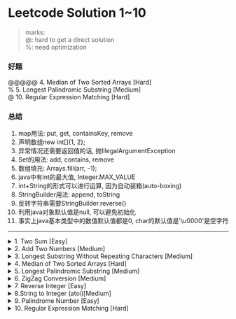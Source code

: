 # Leetcode Solution 1~10

> marks:  
> @: hard to get a direct solution  
> %: need optimization  

### 好题
@@@@@ 4. Median of Two Sorted Arrays [Hard]  
% 5. Longest Palindromic Substring [Medium]  
@ 10. Regular Expression Matching [Hard]  

### 总结
1. map用法: put, get, containsKey, remove
2. 声明数组new int[]{1, 2};
3. 异常情况还需要返回值的话, 抛IllegalArgumentException
1. Set的用法: add, contains, remove
2. 数组填充: Arrays.fill(arr, -1);
1. java中有int的最大值, Integer.MAX_VALUE
2. int+String的形式可以进行运算, 因为自动装箱(auto-boxing)
1. StringBuilder用法: append, toString
1. 反转字符串需要StringBuilder.reverse()
1. 利用java对象默认值是null, 可以避免初始化
2. 事实上java基本类型中的数值默认值都是0, char的默认值是'\u0000'是空字符


<hr>
<details>
<summary>1. Two Sum [Easy]</summary>

## 1. Two Sum [Easy] 

###  思路
水题

### 要点
1. map用法: put, get, containsKey, remove
2. 声明数组new int[]{1, 2};
3. 异常情况还需要返回值的话, 抛IllegalArgumentException

### 代码

```java
class Solution {
    public int[] twoSum(int[] nums, int target) {
        Map<Integer, Integer> map=new HashMap();
        
        for (int i=0; i<nums.length; i++){
            int tmp=target-nums[i];
            if (map.containsKey(tmp)){
                int idx=map.get(tmp);
                if (i!=idx) return new int[]{idx, i};
            }map.put(nums[i], i);
        }
        throw new IllegalArgumentException();
    }
}
```  


</details>




<details>
<summary>2. Add Two Numbers [Medium]  </summary>

## 2. Add Two Numbers [Medium]

###  思路
水题

### 要点
无

### 代码

```java
class Solution {
    public ListNode addTwoNumbers(ListNode l1, ListNode l2) {
        ListNode head=null, tail=null, prev=null;
        int tmp=0;
        while (l1!=null || l2!=null || tmp!=0){
            int val=(tmp+ 
                 ((l1!=null)?l1.val:0) + 
                 ((l2!=null)?l2.val:0)
            );
            tail=new ListNode(val%10);
            tmp=val/10;
            
            if (prev==null) head=tail;
            if (prev!=null) prev.next=tail;
            prev=tail;
            if (l1!=null) l1=l1.next;
            if (l2!=null) l2=l2.next;
        }
        
        return head;
    }
    
}
```
</details>




<details>
<summary>3. Longest Substring Without Repeating Characters [Medium]</summary>

##  3. Longest Substring Without Repeating Characters [Medium]
###  思路
双指针

### 要点
1. Set的用法: add, contains, remove
2. 数组填充: Arrays.fill(arr, -1);

### 代码

```java
class Solution {
    public int lengthOfLongestSubstring(String s) {
        int[] map=new int[128];
        int pre=0, pos=0, maxlen=0, len=s.length();
        
        Arrays.fill(map, -1);
        for (int i=0; i<len; i++){
            char ch=s.charAt(i);
            if (map[ch]>=pos) pos=map[ch]+1;
            map[ch]=i;
            
            pre++;
            maxlen=Math.max(maxlen, pre-pos);
        }return maxlen;
    }
}

```
</details>




<details>
<summary>4. Median of Two Sorted Arrays [Hard] </summary>

## @@@@@ 4. Median of Two Sorted Arrays [Hard] 
###  思路
非常好的一道题

1. 第一个思路是二分中位数, 同时树状数组查小于此数的数字个数, 当等于(n+m)/2时就是中位数, 这样O(log^2(n+m))
但想到没有给数据范围, 于是树状数组不太好直接存数, 得离散化然后存, 不然数组可能开不下

2. 第二个思路是二分中位数, 同时二分两个数组查小于此数的数字个数, 当等于(n+m)/2时就是中位数, 这样O(log(n+m)(log(n)+log(m)))
优点是不用离散化, 但同时复杂度更差了

3. **题解思路**:
  - 首先考虑寻找第k个数的算法, 那么中位数就是他俩除二
  - 其次考虑每次寻找各序列中aMid=a[i+k/2-1]这个数
    若aMid<bMid, 说明a中[0, aMid]和[bMid, m-1]之间是没有第k值的
    显然可以分治

### 要点
1. java中有int的最大值, Integer.MAX_VALUE
2. int+String的形式可以进行运算, 因为自动装箱(auto-boxing)

### 代码

```java
class Solution {
    private int[] a, b;
    
    public double findMedianSortedArrays(int[] nums1, int[] nums2) {
        this.a=nums1; this.b=nums2;
        int n=nums1.length, m=nums2.length;
        
        if (n==0 && m==0) return 0;
        int left=findKth(0, 0, (n+m-1)/2+1), right=findKth(0, 0, (n+m)/2+1);
        return (left+right)/(double)2;
    }
    
    public int findKth(int ai, int bi, int k){
        if (bi>=b.length) return a[ai+k-1];
        if (ai>=a.length) return b[bi+k-1];
        if (k==1) return Math.min(a[ai], b[bi]);
        
        int aMid=Integer.MAX_VALUE, bMid=Integer.MAX_VALUE;
        if (ai+k/2-1<a.length) aMid=a[ai+k/2-1];
        if (bi+k/2-1<b.length) bMid=b[bi+k/2-1];
        
        if (aMid<bMid)
            return findKth(ai+k/2, bi, k-k/2);
        else return findKth(ai, bi+k/2, k-k/2);
    }
}
```


</details>




<details>
<summary>5. Longest Palindromic Substring [Medium] </summary>

##  % 5. Longest Palindromic Substring [Medium]
###  思路
manacher模板

### 要点
1. 注意 s==null || s.length()==0
2. manacher O(n)

### 代码

O(n^2) version
```java
class Solution {
    public String longestPalindrome(String s) {
        if (s==null || s.length()==0) return "";
        int start=0, end=0;
        for (int i=0; i<s.length(); i++){
            int len=Math.max(
                check(i, i, s),
                check(i, i+1, s)
            );
            
            if (end-start<len){
                start=i-(len-1)/2;
                end=i+len/2;
            }
        }
        
        return s.substring(start, end+1);
    }
    
    private int check(int i, int j, String s){
        while (i>=0 && j<s.length() && s.charAt(i)==s.charAt(j)){
            i--; j++;
        }return j-i-1;
    }
}
```

O(n) version
```java
class Solution {
    private char[] str;
    public String longestPalindrome(String s) {
        if (s==null || s.length()==0) return "";
        return manacher(s);
    }
    
    public String manacher(String s){
        str=new char[2*s.length()+5];
        str[0]='#';
        for (int i=0; i<s.length(); i++){
            str[(i<<1)+1]=s.charAt(i);
            str[(i<<1)+2]='#';
        }
        
        int n=2*s.length()+1;
        int mr=-1, mid=-1, maxRad=0, maxRadIdx=0;
        int[] rad=new int[str.length];
        for (int i=0; i<str.length; i++){
            if (mr>i) rad[i]=Math.min(rad[2*mid-i], mr-i);
            else rad[i]=1;
            
            while (i-rad[i]>=0 && i+rad[i]<n && str[i+rad[i]]==str[i-rad[i]]) rad[i]++;
            if (rad[i]+i>mr){
                mr=rad[i]+i; mid=i;
            }
            if (maxRad<rad[i]){
                maxRad=rad[i]; maxRadIdx=i;
            }
        }
        
        if (maxRadIdx%2==1)
            return s.substring(maxRadIdx/2-(maxRad/2-1), maxRadIdx/2+(maxRad/2-1)+1);
        else return s.substring((maxRadIdx/2-1)-(maxRad/2-1), maxRadIdx/2+(maxRad/2-1)+1);
    }
}
```

</details>




<details>
<summary>6. ZigZag Conversion [Medium] </summary>

##  6. ZigZag Conversion [Medium]
###  思路
找规律模拟即可

### 要点
1. StringBuilder用法: append, toString

### 代码

```java
class Solution {
    public String convert(String s, int numRows) {
        StringBuilder ans=new StringBuilder("");
        int len=s.length();
        if (numRows==1) return s;
        
        for (int x=0; x<len; x+=2*numRows-2)
            ans.append(s.charAt(x));
        for (int y=1; y<numRows-1; y++)
            for (int x=0; x+y<len; x+=2*numRows-2){
                ans.append(s.charAt(x+y));
                if (x+y +2*numRows-2-2*y<len)
                    ans.append(s.charAt(x+y +2*numRows-2-2*y));
            }
        for (int x=numRows-1; x<len; x+=2*numRows-2)
            ans.append(s.charAt(x));
        
        return ans.toString();
    }
}
```

</details>




<details>
<summary>7. Reverse Integer [Easy] </summary>

##  7. Reverse Integer [Easy]
###  思路
水题

### 要点

### 代码

```java
class Solution {
    public int reverse(int x) {
        if (x<0) return -1*solve(-1*x);
        return solve(x);
    }
    
    private int solve(int x){
        long res=0;
        while (x!=0){
            res=res*10+x%10;
            x/=10;
        }
        if (res<-(long)1<<31 || res>=(long)1<<31) return 0;
        return (int)res;
    }
}

```


</details>




<details>
<summary>8.String to Integer (atoi)[Medium]</summary>

##   % 8.String to Integer (atoi)[Medium]
###  思路
垃圾模拟题

### 要点
考虑正则匹配

### 代码

```java
class Solution {
    public int myAtoi(String str) {
        int sign=1, i=0, ans=0;
        str = str.trim();
        if (str.isEmpty()) return 0;
        else if (str.charAt(i)=='+') i++;
        else if (str.charAt(i)=='-') {i++; sign=-1;}

        while (i<str.length() && Character.isDigit(str.charAt(i))) {
            int ch=str.charAt(i)-'0';
            if (ans>(Integer.MAX_VALUE-ch)/10)
                return sign>0?Integer.MAX_VALUE:Integer.MIN_VALUE;
            ans=ans*10+ch;
            i++;
        }
        return sign*ans;
    }
}
```

</details>




<details>
<summary>9. Palindrome Number [Easy]</summary>

##  9. Palindrome Number [Easy]
###  思路
水题

### 要点
1. 反转字符串需要StringBuilder.reverse()

### 代码

```java
class Solution {
    public boolean isPalindrome(int x) {
        StringBuilder ori=new StringBuilder(String.valueOf(x));
        ori.reverse();
        return ori.toString().equals(String.valueOf(x));
    }
}
```

</details>




<details>
<summary>10. Regular Expression Matching [Hard]</summary>

## @ 10. Regular Expression Matching [Hard]
###  思路
有点类似正则匹配的图, 画一个类似nfa一样的自动机可以发现是个dp, 模板串的状态用j表示, 那么待匹配串状态用i

### 要点
1. 利用java对象默认值是null, 可以避免初始化
2. 事实上java基本类型中的数值默认值都是0, char的默认值是'\u0000'是空字符

### 代码

```java
class Solution {
    enum Result{
        TRUE, FALSE
    }
    
    private Result[][] res;
    private String s, p;
    public boolean isMatch(String s, String p) {
        this.s=s; this.p=p;
        res=new Result[s.length()+1][p.length()+1];
        
        return dp(0, 0);
    }
    
    private boolean dp(int i, int j){
        if (j==p.length()) return i==s.length();
        if (res[i][j]!=null) return res[i][j]==Result.TRUE;
        
        boolean match=(
            i<s.length() &&
            (s.charAt(i)==p.charAt(j) || p.charAt(j)=='.')
        ), tmp;
        if (p.length()>j+1 && p.charAt(j+1)=='*')
            tmp=(dp(i, j+2) || (match && dp(i+1, j)));
        else
            tmp=(match && dp(i+1, j+1));
        
        res[i][j]=tmp?Result.TRUE:Result.FALSE;
        return tmp;
    }
}
```

</details>
